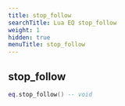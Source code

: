 ```yaml
---
title: stop_follow
searchTitle: Lua EQ stop_follow
weight: 1
hidden: true
menuTitle: stop_follow
---
```

## stop_follow
```lua
eq.stop_follow() -- void
```